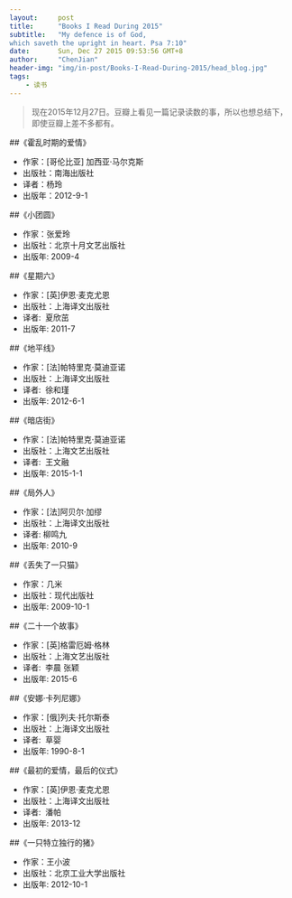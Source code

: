 ```yaml
---
layout:     post
title:      "Books I Read During 2015"
subtitle:   "My defence is of God,
which saveth the upright in heart. Psa 7:10"
date:       Sun, Dec 27 2015 09:53:56 GMT+8
author:     "ChenJian"
header-img: "img/in-post/Books-I-Read-During-2015/head_blog.jpg"
tags:
    - 读书
---
```


> 现在2015年12月27日。豆瓣上看见一篇记录读数的事，所以也想总结下，即使豆瓣上差不多都有。##《霍乱时期的爱情》- 作家：[哥伦比亚] 加西亚·马尔克斯- 出版社：南海出版社- 译者：杨玲- 出版年：2012-9-1##《小团圆》- 作家：张爱玲- 出版社：北京十月文艺出版社- 出版年: 2009-4##《星期六》- 作家：[英]伊恩·麦克尤恩- 出版社：上海译文出版社- 译者:  夏欣茁- 出版年: 2011-7##《地平线》- 作家：[法]帕特里克·莫迪亚诺- 出版社：上海译文出版社- 译者:  徐和瑾- 出版年: 2012-6-1##《暗店街》- 作家：[法]帕特里克·莫迪亚诺- 出版社：上海文艺出版社- 译者:  王文融- 出版年: 2015-1-1##《局外人》

- 作家：[法]阿贝尔·加缪- 出版社：上海译文出版社- 译者: 柳鸣九- 出版年: 2010-9##《丢失了一只猫》- 作家：几米- 出版社：现代出版社- 出版年: 2009-10-1##《二十一个故事》- 作家：[英]格雷厄姆·格林- 出版社：上海文艺出版社- 译者:  李晨 张颖- 出版年: 2015-6##《安娜·卡列尼娜》- 作家：[俄]列夫·托尔斯泰- 出版社：上海译文出版社- 译者:  草婴- 出版年: 1990-8-1##《最初的爱情，最后的仪式》- 作家：[英]伊恩·麦克尤恩- 出版社：上海译文出版社- 译者:  潘帕- 出版年: 2013-12##《一只特立独行的猪》- 作家：王小波- 出版社：北京工业大学出版社- 出版年: 2012-10-1